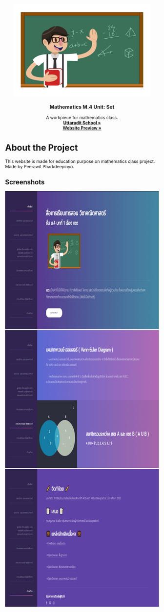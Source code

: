 <p align="center">
  <a href="https://github.com/peerawitp">
    <img src="assets/pic/teacher.png" height="300" width="450">
  </a>
  <h3 align="center">Mathematics M.4 Unit: Set</h3>
  <p align="center">
    A workpiece for mathematics class.
    <br />
    <a href="https://utd.ac.th/" target="_blank"><strong>Uttaradit School »</strong></a><br>
    <a href="https://peerawitp.github.io/mathsetschool/" target="_blank"><strong>Website Preview »</strong></a><br>
  </p>
</p>

# About the Project
This website is made for education purpose on mathematics class project.<br>
Made by Peerawit Pharkdeepinyo.

## Screenshots
<p align="center">
<img src="screenshots/Screenshot_1.png" width="800" height="450">
<img src="screenshots/Screenshot_2.png" width="800" height="450">
<img src="screenshots/Screenshot_3.png" width="800" height="450">
</p>
